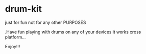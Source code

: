 # drum-kit
just for fun not for any other PURPOSES

.Have fun playing with drums on any of your devices it works cross platform...


  Enjoy!!!
